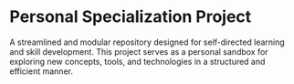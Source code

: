 # Personal Specialization Project
A streamlined and modular repository designed for self-directed learning and skill development. This project serves as a personal sandbox for exploring new concepts, tools, and technologies in a structured and efficient manner.
